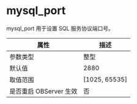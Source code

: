 mysql_port 
===============================

mysql_port 用于设置 SQL 服务协议端口号。


|      **属性**      |     **描述**      |
|------------------|-----------------|
| 参数类型             | 整型              |
| 默认值              | 2880            |
| 取值范围             | \[1025, 65535\] |
| 是否重启 OBServer 生效 | 否               |



